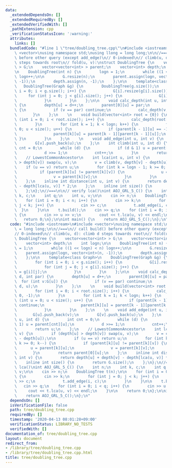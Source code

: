 ```yaml
---
data:
  _extendedDependsOn: []
  _extendedRequiredBy: []
  _extendedVerifiedWith: []
  _pathExtension: cpp
  _verificationStatusIcon: ':warning:'
  attributes:
    links: []
  bundledCode: "#line 1 \"tree/doubling_tree.cpp\"\n#include <iostream>\n#include\
    \ <vector>\nusing namespace std;\nusing llong = long long;\n\n//===\n// call build()\
    \ before other query (except add_edge)\n// 0-indexed\n// climb(u, d): climb d\
    \ steps towards root\n// fold(u, v):\nstruct DoublingTree {\n    vector<vector<int>\
    \ > G;\n    vector<vector<int> > parent;\n    vector<int> depth;\n    int logn;\n\
    \n    DoublingTree(int n) {\n        logn = 1;\n        while ((1 << logn) < n)\
    \ logn++;\n\n        G.resize(n);\n        parent.assign(logn, vector<int>(n,\
    \ -1));\n        depth.assign(n, -1);\n    };\n\n    template<class Graph>\n \
    \   DoublingTree(Graph &g) {\n        DoublingTree(g.size());\n        for (int\
    \ i = 0; i < g.size(); i++) {\n            G[i].resize(g[i].size());\n       \
    \     for (int j = 0; j < g[i].size(); j++) {\n                G[i][j] = g[i][j];\n\
    \            }\n        }\n    };\n\n    void calc_depth(int u, int d, int par)\
    \ {\n        depth[u] = d++;\n        parent[0][u] = par;\n        for (int v:G[u])\
    \ {\n            if (v == par) continue;\n            calc_depth(v, d, u);\n \
    \       }\n    };\n    \n    void build(vector<int> root = {0}) {\n        for\
    \ (int i = 0; i < root.size(); i++) {\n            calc_depth(root[i], 0, -1);\n\
    \        }\n        for (int k = 1; k < logn; k++) {\n            for (int u =\
    \ 0; u < size(); u++) {\n                if (parent[k - 1][u] == -1) continue;\n\
    \                parent[k][u] = parent[k - 1][parent[k - 1][u]];\n           \
    \ }\n        }\n    };\n    \n    void add_edge(int u, int v) {\n        G[u].push_back(v);\n\
    \        G[v].push_back(u);\n    };\n    int climb(int u, int d) {\n        int\
    \ cnt = 0;\n        while (d) {\n            if (d & 1) u = parent[cnt][u];\n\
    \            d >>= 1;\n            cnt++;\n        }\n        return u;\n    };\n\
    \    // LowestCommonAncestor\n    int lca(int u, int v) {\n        if (depth[u]\
    \ > depth[v]) swap(u, v);\n        v = climb(v, depth[v] - depth[u]);\n\n    \
    \    if (u == v) return u;\n        for (int k = logn - 1; k >= 0; k--) {\n  \
    \          if (parent[k][u] != parent[k][v]) {\n                u = parent[k][u];\n\
    \                v = parent[k][v];\n            }\n        }\n        return parent[0][u];\n\
    \    };\n    inline int distance(int u, int v) {\n        return depth[u] + depth[v]\
    \ - depth[lca(u, v)] * 2;\n    };\n    inline int size() {\n        return G.size();\n\
    \    };\n};\n//===\n\n// verify lca()\nint AOJ_GRL_5_C() {\n    int n;\n    int\
    \ k, c;\n    int q;\n    int u, v;\n\n    cin >> n;\n    DoublingTree t(n);\n\n\
    \    for (int i = 0; i < n; i++) {\n        cin >> k;\n        for (int j = 0;\
    \ j < k; j++) {\n            cin >> c;\n            t.add_edge(i, c);\n      \
    \  }\n    }\n\n    t.build();\n    cin >> q;\n    for (int i = 0; i < q; i++)\
    \ {\n        cin >> u >> v;\n        cout << t.lca(u, v) << endl;\n    }\n\n \
    \   return 0;\n};\n\nint main() {\n    return AOJ_GRL_5_C();\n};\n"
  code: "#include <iostream>\n#include <vector>\nusing namespace std;\nusing llong\
    \ = long long;\n\n//===\n// call build() before other query (except add_edge)\n\
    // 0-indexed\n// climb(u, d): climb d steps towards root\n// fold(u, v):\nstruct\
    \ DoublingTree {\n    vector<vector<int> > G;\n    vector<vector<int> > parent;\n\
    \    vector<int> depth;\n    int logn;\n\n    DoublingTree(int n) {\n        logn\
    \ = 1;\n        while ((1 << logn) < n) logn++;\n\n        G.resize(n);\n    \
    \    parent.assign(logn, vector<int>(n, -1));\n        depth.assign(n, -1);\n\
    \    };\n\n    template<class Graph>\n    DoublingTree(Graph &g) {\n        DoublingTree(g.size());\n\
    \        for (int i = 0; i < g.size(); i++) {\n            G[i].resize(g[i].size());\n\
    \            for (int j = 0; j < g[i].size(); j++) {\n                G[i][j]\
    \ = g[i][j];\n            }\n        }\n    };\n\n    void calc_depth(int u, int\
    \ d, int par) {\n        depth[u] = d++;\n        parent[0][u] = par;\n      \
    \  for (int v:G[u]) {\n            if (v == par) continue;\n            calc_depth(v,\
    \ d, u);\n        }\n    };\n    \n    void build(vector<int> root = {0}) {\n\
    \        for (int i = 0; i < root.size(); i++) {\n            calc_depth(root[i],\
    \ 0, -1);\n        }\n        for (int k = 1; k < logn; k++) {\n            for\
    \ (int u = 0; u < size(); u++) {\n                if (parent[k - 1][u] == -1)\
    \ continue;\n                parent[k][u] = parent[k - 1][parent[k - 1][u]];\n\
    \            }\n        }\n    };\n    \n    void add_edge(int u, int v) {\n \
    \       G[u].push_back(v);\n        G[v].push_back(u);\n    };\n    int climb(int\
    \ u, int d) {\n        int cnt = 0;\n        while (d) {\n            if (d &\
    \ 1) u = parent[cnt][u];\n            d >>= 1;\n            cnt++;\n        }\n\
    \        return u;\n    };\n    // LowestCommonAncestor\n    int lca(int u, int\
    \ v) {\n        if (depth[u] > depth[v]) swap(u, v);\n        v = climb(v, depth[v]\
    \ - depth[u]);\n\n        if (u == v) return u;\n        for (int k = logn - 1;\
    \ k >= 0; k--) {\n            if (parent[k][u] != parent[k][v]) {\n          \
    \      u = parent[k][u];\n                v = parent[k][v];\n            }\n \
    \       }\n        return parent[0][u];\n    };\n    inline int distance(int u,\
    \ int v) {\n        return depth[u] + depth[v] - depth[lca(u, v)] * 2;\n    };\n\
    \    inline int size() {\n        return G.size();\n    };\n};\n//===\n\n// verify\
    \ lca()\nint AOJ_GRL_5_C() {\n    int n;\n    int k, c;\n    int q;\n    int u,\
    \ v;\n\n    cin >> n;\n    DoublingTree t(n);\n\n    for (int i = 0; i < n; i++)\
    \ {\n        cin >> k;\n        for (int j = 0; j < k; j++) {\n            cin\
    \ >> c;\n            t.add_edge(i, c);\n        }\n    }\n\n    t.build();\n \
    \   cin >> q;\n    for (int i = 0; i < q; i++) {\n        cin >> u >> v;\n   \
    \     cout << t.lca(u, v) << endl;\n    }\n\n    return 0;\n};\n\nint main() {\n\
    \    return AOJ_GRL_5_C();\n};\n"
  dependsOn: []
  isVerificationFile: false
  path: tree/doubling_tree.cpp
  requiredBy: []
  timestamp: '2020-04-13 08:01:28+09:00'
  verificationStatus: LIBRARY_NO_TESTS
  verifiedWith: []
documentation_of: tree/doubling_tree.cpp
layout: document
redirect_from:
- /library/tree/doubling_tree.cpp
- /library/tree/doubling_tree.cpp.html
title: tree/doubling_tree.cpp
---
```

